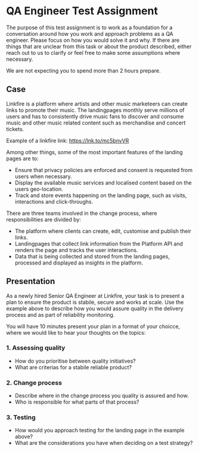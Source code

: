 # QA Engineer Test Assignment

The purpose of this test assignment is to work as a foundation for a conversation around how you work and approach problems as a QA engineer. Please focus on how you would solve it and why. If there are things that are unclear from this task or about the product described, either reach out to us to clarify or feel free to make some assumptions where necessary.

We are not expecting you to spend more than 2 hours prepare.

## Case
Linkfire is a platform where artists and other music marketeers can create links to promote their music. The landingpages monthly serve millions of users and has to consistently drive music fans to discover and consume music and other music related content such as merchandise and concert tickets.

Example of a linkfire link:
https://lnk.to/mc5bnvVR

Among other things, some of the most important features of the landing pages are to:
- Ensure that privacy policies are enforced and consent is requested from users when necessary.
- Display the available music services and localised content based on the users geo-location. 
- Track and store events happening on the landing page, such as visits, interactions and click-throughs.

There are three teams involved in the change process, where responsibilities are divided by:
- The platform where clients can create, edit, customise and publish their links.
- Landingpages that collect link information from the Platform API and renders the page and tracks the user interactions.
- Data that is being collected and stored from the landing pages, processed and displayed as insights in the platform.

## Presentation
As a newly hired Senior QA Engineer at Linkfire, your task is to present a plan to ensure the product is stabile, secure and works at scale. Use the example above to describe how you would assure quality in the delivery process and as part of reliability monitoring.

You will have 10 minutes present your plan in a format of your choicce, where we would like to hear your thoughts on the topics:

### 1. Assessing quality
- How do you prioritise between quality initiatives?
- What are criterias for a stabile reliable product?

### 2. Change process
- Describe where in the change process you quality is assured and how.
- Who is responsible for what parts of that process?

### 3. Testing 
- How would you approach testing for the landing page in the example above? 
- What are the considerations you have when deciding on a test strategy?

